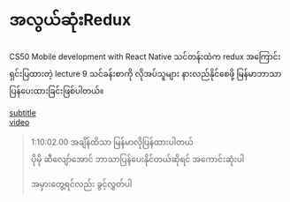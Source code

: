 # အလွယ်ဆုံးRedux 

CS50 Mobile development with React Native သင်တန်းထဲက redux အကြောင်းရှင်းပြထားတဲ့ lecture 9 သင်ခန်းစာကို လိုအပ်သူများ နားလည်နိုင်စေဖို့  မြန်မာဘာသာပြန်ပေးထားခြင်းဖြစ်ပါတယ်။


[subtitle](./lecture9-720p-en.ass)  
[video](https://u.pcloud.link/publink/show?code=XZx6nTXZWqinu2MIQXzSo177jMJA6YFMphdk)

> 1:10:02.00 အချိန်ထိသာ မြန်မာလိုပြန်ထားပါတယ်  
> ပိုမို ဆီလျော်အောင် ဘာသာပြန်ပေးနိုင်တယ်ဆိုရင် အကောင်းဆုံးပါ
> 
> အမှားတွေ့ရင်လည်း ခွင့်လွှတ်ပါ

